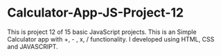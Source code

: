 # Calculator-App-JS-Project-12
This is project 12 of 15 basic JavaScript projects. This is an Simple Calculator app with +, - , x, / functionality. I developed using HTML, CSS and JAVASCRIPT.
